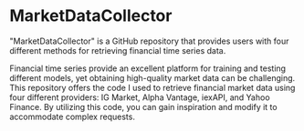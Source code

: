 # MarketDataCollector
"MarketDataCollector" is a GitHub repository that provides users with four different methods for retrieving financial time series data.

Financial time series provide an excellent platform for training and testing different models, yet obtaining high-quality market data can be challenging. 
This repository offers the code I used to retrieve financial market data using four different providers: IG Market, Alpha Vantage, iexAPI, and Yahoo Finance. 
By utilizing this code, you can gain inspiration and modify it to accommodate complex requests.
